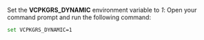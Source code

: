 Set the **VCPKGRS_DYNAMIC** environment variable to *1*: Open your command prompt and run the following command:
```bash
set VCPKGRS_DYNAMIC=1
```